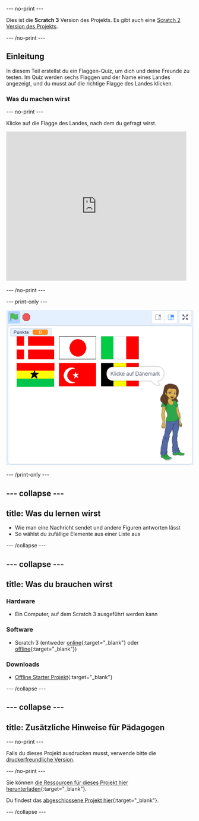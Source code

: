 --- no-print ---

Dies ist die **Scratch 3** Version des Projekts. Es gibt auch eine [Scratch 2 Version des Projekts](https://projects.raspberrypi.org/de-DE/projects/guess-the-flag-scratch2).

--- /no-print ---

## Einleitung

In diesem Teil erstellst du ein Flaggen-Quiz, um dich und deine Freunde zu testen. Im Quiz werden sechs Flaggen und der Name eines Landes angezeigt, und du musst auf die richtige Flagge des Landes klicken.

### Was du machen wirst

--- no-print ---

Klicke auf die Flagge des Landes, nach dem du gefragt wirst.

<div class="scratch-preview">
  <iframe allowtransparency="true" width="485" height="402" src="https://scratch.mit.edu/projects/embed/411530447/?autostart=false" frameborder="0" scrolling="no"></iframe>
</div>

--- /no-print ---

--- print-only ---

![Beendetes Spiel](images/finished-game.png)

--- /print-only ---

--- collapse ---
---
title: Was du lernen wirst
---

+ Wie man eine Nachricht sendet und andere Figuren antworten lässt
+ So wählst du zufällige Elemente aus einer Liste aus

--- /collapse ---

--- collapse ---
---
title: Was du brauchen wirst
---

### Hardware

+ Ein Computer, auf dem Scratch 3 ausgeführt werden kann

### Software

+ Scratch 3 (entweder [online](http://rpf.io/scratchon){:target="_blank"} oder [offline](http://rpf.io/scratchoff){:target="_blank"})

### Downloads

+ [Offline Starter Projekt](http://rpf.io/p/de-DE/guess-the-flag-go){:target="_blank"}

--- /collapse ---

--- collapse ---
---
title: Zusätzliche Hinweise für Pädagogen
---

--- no-print ---

Falls du dieses Projekt ausdrucken musst, verwende bitte die [druckerfreundliche Version](https://projects.raspberrypi.org/de-DE/projects/guess-the-flag/print).

--- /no-print ---

Sie können [die Ressourcen für dieses Projekt hier herunterladen](http://rpf.io/p/de-DE/guess-the-flag-go){:target="_blank"}.

Du findest das [abgeschlossene Projekt hier](http://rpf.io/p/de-DE/guess-the-flag-get){:target="_blank"}.

--- /collapse ---